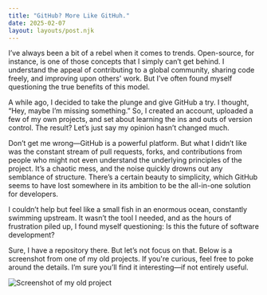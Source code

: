 ```yaml
---
title: "GitHub? More Like GitHuh."
date: 2025-02-07
layout: layouts/post.njk
---
```


I’ve always been a bit of a rebel when it comes to trends. Open-source, for instance, is one of those concepts that I simply can’t get behind. I understand the appeal of contributing to a global community, sharing code freely, and improving upon others' work. But I’ve often found myself questioning the true benefits of this model.

A while ago, I decided to take the plunge and give GitHub a try. I thought, “Hey, maybe I’m missing something.” So, I created an account, uploaded a few of my own projects, and set about learning the ins and outs of version control. The result? Let’s just say my opinion hasn’t changed much.

Don’t get me wrong—GitHub is a powerful platform. But what I didn’t like was the constant stream of pull requests, forks, and contributions from people who might not even understand the underlying principles of the project. It’s a chaotic mess, and the noise quickly drowns out any semblance of structure. There’s a certain beauty to simplicity, which GitHub seems to have lost somewhere in its ambition to be the all-in-one solution for developers.

I couldn’t help but feel like a small fish in an enormous ocean, constantly swimming upstream. It wasn’t the tool I needed, and as the hours of frustration piled up, I found myself questioning: Is this the future of software development?

Sure, I have a repository there. But let’s not focus on that. Below is a screenshot from one of my old projects. If you're curious, feel free to poke around the details. I’m sure you’ll find it interesting—if not entirely useful.

<img src="/assets/github_masadrahh03.png" alt="Screenshot of my old project" style="max-width: 100%; height: auto;"/>